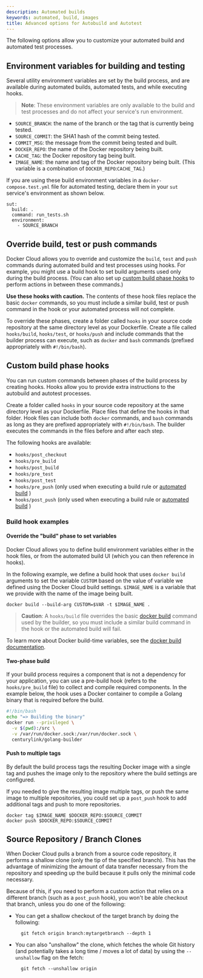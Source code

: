 ```yaml
---
description: Automated builds
keywords: automated, build, images
title: Advanced options for Autobuild and Autotest
---
```


The following options allow you to customize your automated build and automated test processes.

## Environment variables for building and testing

Several utility environment variables are set by the build process, and are
available during automated builds, automated tests, and while executing
hooks.

> **Note**: These environment variables are only available to the build and test
processes and do not affect your service's run environment.

* `SOURCE_BRANCH`: the name of the branch or the tag that is currently being tested.
* `SOURCE_COMMIT`: the SHA1 hash of the commit being tested.
* `COMMIT_MSG`: the message from the commit being tested and built.
* `DOCKER_REPO`: the name of the Docker repository being built.
* `CACHE_TAG`: the Docker repository tag being built.
* `IMAGE_NAME`: the name and tag of the Docker repository being built. (This variable is a combination of `DOCKER_REPO`:`CACHE_TAG`.)

If you are using these build environment variables in a
`docker-compose.test.yml` file for automated testing, declare them in your `sut`
service's environment as shown below.

```none
sut:
  build: .
  command: run_tests.sh
  environment:
    - SOURCE_BRANCH
```


## Override build, test or push commands

Docker Cloud allows you to override and customize the `build`, `test` and `push`
commands during automated build and test processes using hooks. For example, you
might use a build hook to set build arguments used only during the build
process. (You can also set up [custom build phase hooks](#custom-build-phase-hooks) to perform actions in between these commands.)

**Use these hooks with caution.** The contents of these hook files replace the
basic `docker` commands, so you must include a similar build, test or push
command in the hook or your automated process will not complete.

To override these phases, create a folder called `hooks` in your source code
repository at the same directory level as your Dockerfile. Create a file called
`hooks/build`, `hooks/test`, or `hooks/push` and include commands that the
builder process can execute, such as `docker` and `bash` commands (prefixed appropriately with `#!/bin/bash`).

## Custom build phase hooks

You can run custom commands between phases of the build process by creating
hooks. Hooks allow you to provide extra instructions to the autobuild and
autotest processes.

Create a folder called `hooks` in your source code repository at the same
directory level as your Dockerfile. Place files that define the hooks in that
folder. Hook files can include both `docker` commands, and `bash` commands as long as they are prefixed appropriately with `#!/bin/bash`. The builder executes the commands in the files before and after each step.

The following hooks are available:

* `hooks/post_checkout`
* `hooks/pre_build`
* `hooks/post_build`
* `hooks/pre_test`
* `hooks/post_test`
* `hooks/pre_push` (only used when executing a build rule or [automated build](automated-build.md) )
* `hooks/post_push` (only used when executing a build rule or [automated build](automated-build.md) )

### Build hook examples

#### Override the "build" phase to set variables

Docker Cloud allows you to define build environment variables either in the hook files, or from the automated build UI (which you can then reference in hooks).

In the following example, we define a build hook that uses `docker build` arguments to set the variable `CUSTOM` based on the value of variable we defined using the Docker Cloud build settings. `$IMAGE_NAME` is a variable that we provide with the name of the image being built.

```none
docker build --build-arg CUSTOM=$VAR -t $IMAGE_NAME .
```

> **Caution**: A `hooks/build` file overrides the basic [docker build](/engine/reference/commandline/build.md) command
used by the builder, so you must include a similar build command in the hook or
the automated build will fail.

To learn more about Docker build-time variables, see the [docker build documentation](/engine/reference/commandline/build/#set-build-time-variables-build-arg).

#### Two-phase build

If your build process requires a component that is not a dependency for your application, you can use a pre-build hook (refers to the `hooks/pre_build` file) to collect and compile required components. In the example below, the hook uses a Docker container to compile a Golang binary that is required before the build.

```bash
#!/bin/bash
echo "=> Building the binary"
docker run --privileged \
  -v $(pwd):/src \
  -v /var/run/docker.sock:/var/run/docker.sock \
  centurylink/golang-builder
```

#### Push to multiple tags

By default the build process tags the resulting Docker image with a single tag and pushes the image only to the repository where the build settings are configured.

If you needed to give the resulting image multiple tags, or push the same image to multiple repositories, you could set up a `post_push` hook to add additional tags and push to more repositories.

```none
docker tag $IMAGE_NAME $DOCKER_REPO:$SOURCE_COMMIT
docker push $DOCKER_REPO:$SOURCE_COMMIT
```

## Source Repository / Branch Clones

When Docker Cloud pulls a branch from a source code repository, it performs
a shallow clone (only the tip of the specified branch).  This has the advantage
of minimizing the amount of data transfer necessary from the repository and
speeding up the build because it pulls only the minimal code necessary.

Because of this, if you need to perform a custom action that relies on a different
branch (such as a `post_push` hook), you won't be able checkout that branch, unless
you do one of the following:

* You can get a shallow checkout of the target branch by doing the following:

		git fetch origin branch:mytargetbranch --depth 1

* You can also "unshallow" the clone, which fetches the whole Git history (and potentially
takes a long time / moves a lot of data) by using the `--unshallow` flag on the fetch:

		git fetch --unshallow origin

